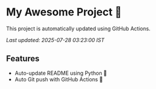 # My Awesome Project 🚀

This project is automatically updated using GitHub Actions.

_Last updated: 2025-07-28 03:23:00 IST_

## Features
- Auto-update README using Python 🐍
- Auto Git push with GitHub Actions 🤖
